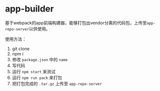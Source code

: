 # app-builder

基于webpack的app前端构建器，能够打包出vendor分离的代码包，上传至```app-repo-server```以供使用。

使用方法：

1. git clone
2. npm i
3. 修改 ```package.json``` 中的 ```name```
4. 写代码
5. 运行 ```npm start``` 来测试
6. 运行 ```npm run pack``` 来打包
7. 把打包完成的 ```.tar.gz``` 上传至 ```app-repo-server```